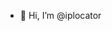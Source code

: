 - 👋 Hi, I’m @iplocator

<!---
iplocator/iplocator is a ✨ special ✨ repository because its `README.md` (this file) appears on your GitHub profile.
You can click the Preview link to take a look at your changes.
--->
